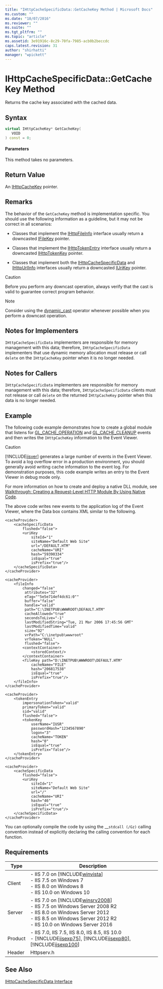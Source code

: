 ```yaml
---
title: "IHttpCacheSpecificData::GetCacheKey Method | Microsoft Docs"
ms.custom: ""
ms.date: "10/07/2016"
ms.reviewer: ""
ms.suite: ""
ms.tgt_pltfrm: ""
ms.topic: "article"
ms.assetid: 3e91916c-8c29-70fa-7985-acb0b2beccdc
caps.latest.revision: 31
author: "shirhatti"
manager: "wpickett"
---
```

# IHttpCacheSpecificData::GetCacheKey Method
Returns the cache key associated with the cached data.  
  
## Syntax  
  
```cpp  
virtual IHttpCacheKey* GetCacheKey(  
   VOID  
) const = 0;  
```  
  
#### Parameters  
 This method takes no parameters.  
  
## Return Value  
 An [IHttpCacheKey](../../web-development-reference\native-code-api-reference/ihttpcachekey-interface.md) pointer.  
  
## Remarks  
 The behavior of the `GetCacheKey` method is implementation specific. You should use the following information as a guideline, but it may not be correct in all scenarios:  
  
-   Classes that implement the [IHttpFileInfo](../../web-development-reference\native-code-api-reference/ihttpfileinfo-interface.md) interface usually return a downcasted [IFileKey](../../web-development-reference\native-code-api-reference/ifilekey-interface.md) pointer.  
  
-   Classes that implement the [IHttpTokenEntry](../../web-development-reference\native-code-api-reference/ihttptokenentry-interface.md) interface usually return a downcasted [IHttpTokenKey](../../web-development-reference\native-code-api-reference/ihttptokenkey-interface.md) pointer.  
  
-   Classes that implement both the [IHttpCacheSpecificData](../../web-development-reference\native-code-api-reference/ihttpcachespecificdata-interface.md) and [IHttpUrlInfo](../../web-development-reference\native-code-api-reference/ihttpurlinfo-interface.md) interfaces usually return a downcasted [IUriKey](../../web-development-reference\native-code-api-reference/iurikey-interface.md) pointer.  
  
> [!CAUTION]
>  Before you perform any downcast operation, always verify that the cast is valid to guarantee correct program behavior.  
  
> [!NOTE]
>  Consider using the [dynamic_cast](http://go.microsoft.com/fwlink/?LinkId=57556) operator whenever possible when you perform a downcast operation.  
  
## Notes for Implementers  
 `IHttpCacheSpecificData` implementers are responsible for memory management with this data; therefore, `IHttpCacheSpecificData` implementers that use dynamic memory allocation must release or call `delete` on the `IHttpCacheKey` pointer when it is no longer needed.  
  
## Notes for Callers  
 `IHttpCacheSpecificData` implementers are responsible for memory management with this data; therefore, `IHttpCacheSpecificData` clients must not release or call `delete` on the returned `IHttpCacheKey` pointer when this data is no longer needed.  
  
## Example  
 The following code example demonstrates how to create a global module that listens for [GL_CACHE_OPERATION](../../web-development-reference\native-code-api-reference/request-processing-constants.md) and [GL_CACHE_CLEANUP](../../web-development-reference\native-code-api-reference/request-processing-constants.md) events and then writes the `IHttpCacheKey` information to the Event Viewer.  
  
> [!CAUTION]
>  [!INCLUDE[iisver](../../wmi-provider/includes/iisver-md.md)] generates a large number of events in the Event Viewer. To avoid a log overflow error in a production environment, you should generally avoid writing cache information to the event log. For demonstration purposes, this code example writes an entry to the Event Viewer in debug mode only.  
  
<!-- TODO: review snippet reference  [!CODE [IHttpCacheSpecificData#2](IHttpCacheSpecificData#2)]  -->  
  
 For more information on how to create and deploy a native DLL module, see [Walkthrough: Creating a Request-Level HTTP Module By Using Native Code](../../web-development-reference\native-code-development-overview\walkthrough-creating-a-request-level-http-module-by-using-native-code.md).  
  
 The above code writes new events to the application log of the Event Viewer, where the Data box contains XML similar to the following.  
  
```  
<cacheProvider>  
    <cacheSpecificData   
        flushed="false">  
        <uriKey   
            siteId="1"   
            siteName="Default Web Site"   
            url="/DEFAULT.HTM"   
            cacheName="URI"   
            hash="59390334"   
            isEqual="true"   
            isPrefix="true"/>  
    </cacheSpecificData>  
</cacheProvider>  
```  
  
```  
<cacheProvider>  
    <fileInfo   
        changed="false"   
         attributes="32"   
         eTag=""5e5e714ef4dc61:0""   
         buffer="false"   
         handle="valid"   
         path="C:\INETPUB\WWWROOT\DEFAULT.HTM"   
         cacheAllowed="true"   
         secondsToLive="-1"   
         lastModifiedString="Tue, 21 Mar 2006 17:45:56 GMT"   
         lastModifiedTime="valid"   
         size="92"   
         vrPath="C:\inetpub\wwwroot"   
         vrToken="NULL"   
         flushed="false">  
        <contextContainer>  
            <storedContext/>  
        </contextContainer>  
        <fileKey path="D:\INETPUB\WWWROOT\DEFAULT.HTM"   
            cacheName="FILE"   
            hash="206817538"   
            isEqual="true"   
            isPrefix="true"/>  
    </fileInfo>  
</cacheProvider>  
```  
  
```  
<cacheProvider>  
    <tokenEntry   
        impersonationToken="valid"   
        primaryToken="valid"   
        sid="valid"   
        flushed="false">  
        <tokenKey   
            userName="IUSR"   
            passwordHash="1234567890"   
            logon="3"   
            cacheName="TOKEN"   
            hash="0"   
            isEqual="true"   
            isPrefix="false"/>  
    </tokenEntry>  
</cacheProvider>  
```  
  
```  
<cacheProvider>  
    <cacheSpecificData   
        flushed="false">  
        <uriKey   
            siteId="1"   
            siteName="Default Web Site"   
            url="/"   
            cacheName="URI"   
            hash="46"   
            isEqual="true"   
            isPrefix="true"/>  
    </cacheSpecificData>  
</cacheProvider>  
```  
  
 You can optionally compile the code by using the __`stdcall (/Gz)` calling convention instead of explicitly declaring the calling convention for each function.  
  
## Requirements  
  
|Type|Description|  
|----------|-----------------|  
|Client|-   IIS 7.0 on [!INCLUDE[winvista](../../wmi-provider/includes/winvista-md.md)]<br />-   IIS 7.5 on Windows 7<br />-   IIS 8.0 on Windows 8<br />-   IIS 10.0 on Windows 10|  
|Server|-   IIS 7.0 on [!INCLUDE[winsrv2008](../../wmi-provider/includes/winsrv2008-md.md)]<br />-   IIS 7.5 on Windows Server 2008 R2<br />-   IIS 8.0 on Windows Server 2012<br />-   IIS 8.5 on Windows Server 2012 R2<br />-   IIS 10.0 on Windows Server 2016|  
|Product|-   IIS 7.0, IIS 7.5, IIS 8.0, IIS 8.5, IIS 10.0<br />-   [!INCLUDE[iisexp75](../../web-development-reference/native-code-api-reference/includes/iisexp75-md.md)], [!INCLUDE[iisexp80](../../web-development-reference/native-code-api-reference/includes/iisexp80-md.md)], [!INCLUDE[iisexp100](../../web-development-reference/native-code-api-reference/includes/iisexp100-md.md)]|  
|Header|Httpserv.h|  
  
## See Also  
 [IHttpCacheSpecificData Interface](../../web-development-reference\native-code-api-reference/ihttpcachespecificdata-interface.md)